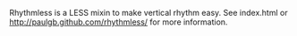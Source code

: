 Rhythmless is a LESS mixin to make vertical rhythm easy. See index.html or http://paulgb.github.com/rhythmless/ for more information.
